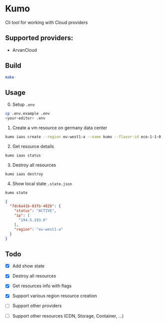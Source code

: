 # Kumo

Cli tool for working with Cloud providers

## Supported providers:
- ArvanCloud

## Build
```bash
make
```
## Usage
0. Setup `.env`
```bash
cp .env.example .env
<your-editor> .env
```
1. Create a vm resource on germany data center
```bash
kumo iaas create --region eu-west1-a --name kumo --flavor-id eco-1-1-0 --image-id "514508bd-0a60-4c88-ae72-3e7b7dcc3968" --network-ids "30a8d5e8-4752-4974-bccc-9e49f5ccc506" --security-group-id "71cf34ab-f0a7-4663-ba98-a2db7d0a1972" --key-name kumo --ssh-key --disk-size 25 --count 1
```
2. Get resource details
```bash
kumo iaas status
```
3. Destroy all resources
```bash
kumo iaas destroy
```
4. Show local state `.state.json`
```bash
kumo state
```
```json
{
  "7dc6a41b-03fb-482b": {
    "status": "ACTIVE",
    "ip": [
      "194.5.193.0"
    ],
    "region": "eu-west1-a"
  }
}
```
## Todo
- [x] Add show state
- [x] Destroy all resources
- [x] Get resources info with flags
- [x] Support various region resource creation
- [ ] Support other providers
- [ ] Support other resources (CDN, Storage, Container, ...)

